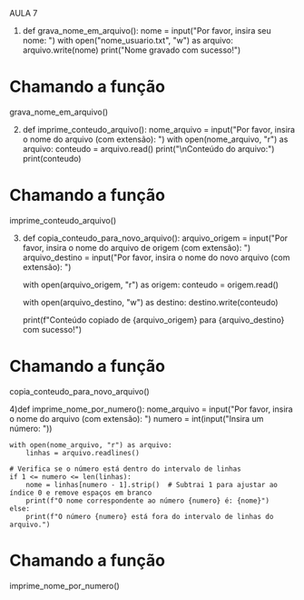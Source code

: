 AULA 7
1. def grava_nome_em_arquivo():
    nome = input("Por favor, insira seu nome: ")
    with open("nome_usuario.txt", "w") as arquivo:
        arquivo.write(nome)
    print("Nome gravado com sucesso!")

# Chamando a função
grava_nome_em_arquivo()

2) def imprime_conteudo_arquivo():
    nome_arquivo = input("Por favor, insira o nome do arquivo (com extensão): ")
    with open(nome_arquivo, "r") as arquivo:
        conteudo = arquivo.read()
    print("\nConteúdo do arquivo:")
    print(conteudo)

# Chamando a função
imprime_conteudo_arquivo()

3) def copia_conteudo_para_novo_arquivo():
    arquivo_origem = input("Por favor, insira o nome do arquivo de origem (com extensão): ")
    arquivo_destino = input("Por favor, insira o nome do novo arquivo (com extensão): ")

    with open(arquivo_origem, "r") as origem:
        conteudo = origem.read()

    with open(arquivo_destino, "w") as destino:
        destino.write(conteudo)
    
    print(f"Conteúdo copiado de {arquivo_origem} para {arquivo_destino} com sucesso!")

# Chamando a função
copia_conteudo_para_novo_arquivo()

4)def imprime_nome_por_numero():
    nome_arquivo = input("Por favor, insira o nome do arquivo (com extensão): ")
    numero = int(input("Insira um número: "))

    with open(nome_arquivo, "r") as arquivo:
        linhas = arquivo.readlines()

    # Verifica se o número está dentro do intervalo de linhas
    if 1 <= numero <= len(linhas):
        nome = linhas[numero - 1].strip()  # Subtrai 1 para ajustar ao índice 0 e remove espaços em branco
        print(f"O nome correspondente ao número {numero} é: {nome}")
    else:
        print(f"O número {numero} está fora do intervalo de linhas do arquivo.")

# Chamando a função
imprime_nome_por_numero()
